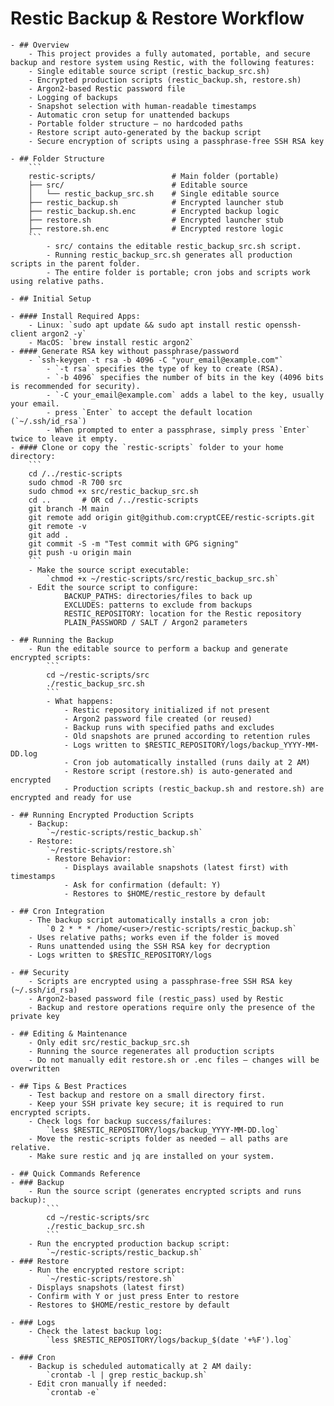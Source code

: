 # Restic Backup & Restore Workflow
	- ## Overview
		- This project provides a fully automated, portable, and secure backup and restore system using Restic, with the following features:
		- Single editable source script (restic_backup_src.sh)
		- Encrypted production scripts (restic_backup.sh, restore.sh)
		- Argon2-based Restic password file
		- Logging of backups
		- Snapshot selection with human-readable timestamps
		- Automatic cron setup for unattended backups
		- Portable folder structure — no hardcoded paths
		- Restore script auto-generated by the backup script
		- Secure encryption of scripts using a passphrase-free SSH RSA key

	- ## Folder Structure
		```
		restic-scripts/                 # Main folder (portable)
	  	├── src/                        # Editable source
	  	│   └── restic_backup_src.sh    # Single editable source
	  	├── restic_backup.sh            # Encrypted launcher stub
	  	├── restic_backup.sh.enc        # Encrypted backup logic
	  	├── restore.sh                  # Encrypted launcher stub
	  	├── restore.sh.enc              # Encrypted restore logic
		```
			- src/ contains the editable restic_backup_src.sh script.
			- Running restic_backup_src.sh generates all production scripts in the parent folder.
			- The entire folder is portable; cron jobs and scripts work using relative paths.

	- ## Initial Setup

	- #### Install Required Apps:
		- Linux: `sudo apt update && sudo apt install restic openssh-client argon2 -y`
		- MacOS: `brew install restic argon2`
	- #### Generate RSA key without passphrase/password
		- `ssh-keygen -t rsa -b 4096 -C "your_email@example.com"`
			- `-t rsa` specifies the type of key to create (RSA).
			- `-b 4096` specifies the number of bits in the key (4096 bits is recommended for security).
			- `-C your_email@example.com` adds a label to the key, usually your email.
			- press `Enter` to accept the default location (`~/.ssh/id_rsa`)
			- When prompted to enter a passphrase, simply press `Enter` twice to leave it empty.
	- #### Clone or copy the `restic-scripts` folder to your home directory:
		```
		cd /../restic-scripts
		sudo chmod -R 700 src
		sudo chmod +x src/restic_backup_src.sh
		cd ..		# OR cd /../restic-scripts
		git branch -M main
		git remote add origin git@github.com:cryptCEE/restic-scripts.git
		git remote -v
		git add .
		git commit -S -m "Test commit with GPG signing"
		git push -u origin main
		```
		- Make the source script executable:
			`chmod +x ~/restic-scripts/src/restic_backup_src.sh`
		- Edit the source script to configure:
				BACKUP_PATHS: directories/files to back up
				EXCLUDES: patterns to exclude from backups
				RESTIC_REPOSITORY: location for the Restic repository
				PLAIN_PASSWORD / SALT / Argon2 parameters

	- ## Running the Backup
		- Run the editable source to perform a backup and generate encrypted scripts:
			```
			cd ~/restic-scripts/src
			./restic_backup_src.sh
			```
			- What happens:
				- Restic repository initialized if not present
				- Argon2 password file created (or reused)
				- Backup runs with specified paths and excludes
				- Old snapshots are pruned according to retention rules
				- Logs written to $RESTIC_REPOSITORY/logs/backup_YYYY-MM-DD.log
				- Cron job automatically installed (runs daily at 2 AM)
				- Restore script (restore.sh) is auto-generated and encrypted
				- Production scripts (restic_backup.sh and restore.sh) are encrypted and ready for use

	- ## Running Encrypted Production Scripts
		- Backup:
			`~/restic-scripts/restic_backup.sh`
		- Restore:
			`~/restic-scripts/restore.sh`
			- Restore Behavior:
				- Displays available snapshots (latest first) with timestamps
				- Ask for confirmation (default: Y)
				- Restores to $HOME/restic_restore by default

	- ## Cron Integration
		- The backup script automatically installs a cron job:
			`0 2 * * * /home/<user>/restic-scripts/restic_backup.sh`
		- Uses relative paths; works even if the folder is moved
		- Runs unattended using the SSH RSA key for decryption
		- Logs written to $RESTIC_REPOSITORY/logs

	- ## Security
		- Scripts are encrypted using a passphrase-free SSH RSA key (~/.ssh/id_rsa)
		- Argon2-based password file (restic_pass) used by Restic
		- Backup and restore operations require only the presence of the private key

	- ## Editing & Maintenance
		- Only edit src/restic_backup_src.sh
		- Running the source regenerates all production scripts
		- Do not manually edit restore.sh or .enc files — changes will be overwritten

	- ## Tips & Best Practices
		- Test backup and restore on a small directory first.
		- Keep your SSH private key secure; it is required to run encrypted scripts.
		- Check logs for backup success/failures:
			`less $RESTIC_REPOSITORY/logs/backup_YYYY-MM-DD.log`
		- Move the restic-scripts folder as needed — all paths are relative.
		- Make sure restic and jq are installed on your system.

	- ## Quick Commands Reference
	- ### Backup
		- Run the source script (generates encrypted scripts and runs backup):
			```
			cd ~/restic-scripts/src
			./restic_backup_src.sh
			```
		- Run the encrypted production backup script:
			`~/restic-scripts/restic_backup.sh`
	- ### Restore
		- Run the encrypted restore script:
			`~/restic-scripts/restore.sh`
		- Displays snapshots (latest first)
		- Confirm with Y or just press Enter to restore
		- Restores to $HOME/restic_restore by default
   
	- ### Logs
		- Check the latest backup log:
			`less $RESTIC_REPOSITORY/logs/backup_$(date '+%F').log`
   
	- ### Cron
		- Backup is scheduled automatically at 2 AM daily:
			`crontab -l | grep restic_backup.sh`
		- Edit cron manually if needed:
			`crontab -e`
